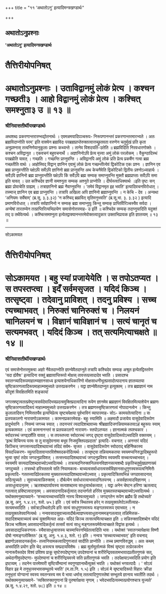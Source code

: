 +++
title = "११ ‘अथातोऽनु’ इत्यादिमन्त्रखण्डार्थः"

+++


## अथातोऽनुप्रश्नाः

**'अथातोऽनु' इत्यादिमन्त्रखण्डार्थः**

# **तैत्तिरीयोपनिषत्**

# **अथातोऽनुप्रश्नाः । उताविद्वानमुं लोकं प्रेत्य । कश्चन गच्छती३ । आहो विद्वानमुं लोकं प्रेत्य । कश्चित् समश्नुता३ उ ॥ १३ ॥**

### **श्रीनिवासतीर्थीयखण्डार्थः**

अथशब्दः प्रकरणान्तरारम्भद्योतनार्थः । एवमन्नमयादिपञ्चरूप- निरूपणानन्तरं प्रकरणान्तरमारभ्यते । अतः ब्रह्मविदाप्नोति परम्' इति वाक्येन ब्रह्मविदः परब्रह्मप्राप्तेरुक्तत्वात्तच्छ्रुतवता वरुणेन चतुर्मुखं प्रति कृता अनुप्रश्नास् तत्वनिर्णयानुकूलाः प्रश्नाः कथ्यन्ते । तानेव विशदयति-उतेति ॥ ब्रह्मविदिति निरवधारणोक्तेः । कश्चन अविद्वानुत । एकवचनं बहुवचनार्थे । अज्ञानिनोऽपि प्रेत्य मृत्त्वा अमुं लोकं परलोकम् । वैकुण्ठादिस्थं परब्रह्मेति यावत् । गच्छति । गच्छन्ति प्राप्नुवन्ति । अविद्वानपि अमुं लोकं प्रति प्रेत्य प्रकर्षेण गत्वा ब्रह्म गच्छतीति वार्थः । आहोस्विद् विद्वान् ज्ञानिन एवामुं लोकं प्रेत्य गच्छन्तीत्येवं द्विकोटिक एकः प्रश्नः । ज्ञानिन एव ब्रह्म प्राप्नुवन्तीति पक्षेऽपि सर्वेऽपि ज्ञानिनो ब्रह्म प्राप्नुवन्ति अथ केचनैवेति द्विकोटिको द्वितीयः प्रश्नोऽध्याहार्यः । सर्वेऽपि ज्ञानिनो ब्रह्म प्राप्नुवन्तीति पक्षेऽपि किं सर्वेऽपि ब्रह्म सम्यक् समाप्नुवन्ति मुक्तौ ब्रह्मप्राप्ताः सर्वेऽपि समा इति यावत् । उत कश्चिदेव ज्ञानी समश्नुता सम्यक् अश्नुते प्राप्नोति । दीर्घस्त्वाधिक्यार्थः ।इति पृष्टः सन् ब्रह्मा प्रोवाचेति ग्राह्यम् । तत्राज्ञानिनो ब्रह्म नैवाप्नुवन्ति । ‘तमेवं विद्वानमृत इह भवति’ इत्यादिवचनविरोधात् । तस्माज् ज्ञानिन एव ब्रह्म प्राप्नुवन्ति । तत्रापि अखिला अपि ज्ञानिनो ब्रह्माप्नुवन्ति । न केचि - देव । अन्यथा ‘अनियमः सर्वेषाम्' (ब्र.सू. ३.३.३२) 'न कश्चिद् ब्रह्मवित् सृतिमनुभवति' (ब्र.सू.भा. ३. ३.३२ ) इत्यादि प्रमाणविरोधात् । तत्रापि सर्वज्ञानिनो न सम्यक् ब्रह्म समाप्नुयुः किन्तु सम्यक् प्राप्तिर्विरिञ्चस्यैव सर्वदा । अन्येषां तारतम्येन तत्प्राप्तिरित्यभिप्रायेण समासेनोत्तरमाह- उ इर्ति ॥ कश्चिदेव सम्यक् तदाप्नुयादिति यदुक्तं तद् उ तथैवेत्यर्थः । कश्चित्समश्नुता इत्येतद्वाक्यानन्तरमेवोक्तत्वादुकार उक्ताभिप्रायक इति ज्ञातव्यम् ॥ १३ ॥

------------------------------------------------------------------------

सोऽकामयत

# **तैत्तिरीयोपनिषत्**

# **सोऽकामयत । बहु स्यां प्रजायेयेति । स तपोऽतप्यत । स तपस्तप्त्वा । इदँ सर्वमसृजत । यदिदं किञ्च । तत्सृष्ट्वा । तदेवानु प्राविशत् । तदनु प्रविश्य । सच्च त्यच्चाभवत् । निरुक्तं चानिरुक्तं च । निलयनं चानिलयनं च । विज्ञानं चाविज्ञानं च । सत्यं चानृतं च सत्यमभवत् । यदिदं किञ्च । तत् सत्यमित्याचक्षते ॥ १४ ॥**

### **श्रीनिवासतीर्थीयखण्डार्थः**

एवं समासेनोत्तरमुक्त्वा अज्ञो नैवेतदाप्नोति ज्ञान्येवैतदाप्नुते तत्रापि कश्चिदेव सम्यक् अश्रुत इत्येतद्विस्तरेण 'यदा ह्येवैषः' इत्यादिना वक्तुं ब्रह्मावाप्तिरूपो मोक्षस् तावत्तत्प्रसादादेव भवति । प्रसादश्च स्वातन्त्र्यादिरूपमाहात्म्यज्ञानसाध्य इत्याशयेनाधिकारिणो मोक्षसाधनीभूतप्रसादोत्पादनाय ज्ञातव्यतया सृष्टिकारणत्वादिरूपमाहात्म्यमुच्यते उत्तरप्रकरणेन । यद्वा ज्ञान्येवैतदाप्नुत इत्युक्तम् । तत्र ब्रह्मज्ञानं नाम कीदृशं विवक्षितमिति शङ्कायां

जगत्स्रष्टृत्वतत्प्रवेष्टृत्वसर्वदेवादिभयप्रदत्वमुक्तिप्रदत्वादिना रूपेण ज्ञानमेव ब्रह्मज्ञानं विवक्षितमित्याशेयेन ब्रह्मणः सृष्टिकारणत्वादिरूपं माहात्म्यमुच्यते उत्तरप्रकरणेन । तत्र ब्रह्मणस्सृष्टिकारणत्वं नोपादानत्वेन । किन्तु कुलालादिवन् निमित्ततयैव इत्यभिप्रेत्य सृष्ट्यपेक्षया पूर्वभाविनं व्यापारमाह- सोऽ- कामयतेत्यादिना ॥ सः प्रलयकालगो नारायणोऽकामयत । कामनाप्रकारमेवाह- बहुः स्यामिति ॥ अहमादौ प्रजायेय वासुदेवादिरूपेण प्रादुर्भवानि । नियम्यं जगच्च स्यात् । तदनन्तरं त्यदादिशब्दवाच्यः श्रीब्रह्मादिजगन्नियामकतयाऽहं बहुरूपः स्याम् इत्यकामयत । एवं कामनानन्तरं स प्रलयकालगो नारायण- स्तपोऽतप्यत । ज्ञानात्मकं तपश्चकार । स्वोदरस्थं जगद्ददर्शेति यावत् । स तपस्तप्त्वा स्वोदरस्थं जगद् दृष्ट्वा वासुदेवादिरूपोऽभवदिति वक्तव्यम् । ‘इत्थं विचिन्त्य परमः स तु वासुदेवनामा बभूव निजमुक्तिपदप्रदाता' इत्यादि- वचनात् । अनन्तरं यदिदं किञ्चिज् जगत्सत्त्यदादिशब्दवाच्यं तदिदं सर्वम- सृजत । वासुदेवादिरूपेण स्वोदराद् बहिर्निष्कास्य वियदधिकरण- व्युत्पादितावान्तरविशेषवदकरोदित्यर्थः । तत्सृष्ट्वा तन्नियामकतया स्वयमप्यनिरुद्धादिबहुरूपो भूत्वा सृष्टं तदेव जगदनुप्राविशत् । तत्सत्त्यदादिशब्दवाच्यं जगदनुप्रविश्य स्वयमपि सच्चत्यच्चाभवत् । स्वयमपि सत्त्यदादिशब्दवाच्योऽभवदित्यर्थः । तत्रत्यदनिरुक्तनिलयनविज्ञानसत्यशब्दैः प्रकृतिचतुर्मुखप्राणाख्यं जगदुच्यते । तत्रस्थो हरिस्ततत्वे सति नियामकत्व- बाच्यत्वसर्वाधारत्वसर्वविज्ञानसाधुगुणस्वरूपत्वनिमित्तैः प्रकृत्यादि- गततत्त्वादिप्रेरकतया मुख्यतस्त्यदादिशब्दवाच्योऽभवत् । प्रकृत्यादित्रितयभिन्नं जगदवसादनात् सदित्युच्यते । सुवाच्यत्वान्निरुक्तम् । दौर्बल्येन सर्वाधारत्वाभावादनिलयनम् । असर्वज्ञत्वादविज्ञानम् । असाधुत्वादनृतम् । ऋतशब्दपर्यायस्य सत्यशब्दस्य साधुत्वार्थकत्वात् । यद्वा अनेन चेष्टन हरिणा ऋतत्वाद् गतत्वात् प्रविष्टत्वादनृतम् । अवसादनादिकर्तृत्वात् तदन्तर्गतो हरिरेव मुख्यतस्तच्छब्दवाच्योऽभवदित्यर्थः । यथोक्तमनुब्याख्याने- ‘सच्चत्यच्चाभवदिति नास्य विश्वत्वमुच्यते । जगद्गतेन रूपेण ब्रह्मैव हि तथोच्यते' (ब्र.सू. अनु. १.४.२९, श्लो. ७५ ) इति । एवं सर्वत्र स्थितस्य हरेर् न तत्प्रयुक्तलेपोऽस्तीत्याह- सत्यमभवदिति । सर्वत्राऽस्थितोऽपि हरिः सत्यं साधुगुणस्वरूपः मङ्गलस्वरूप एवाभवत् । न तत्प्रयुक्तलेपवानित्यर्थः । नन्ववसादसुवाच्यत्वदौर्बल्याज्ञप्त्यसाधुतानाममङ्गलत्वात् तन्निमित्तक- सदादिशब्दवाच्यत्वं कथं युक्तमित्यत आह- यदिदं किञ्च तत्सत्यमित्याचक्षत इति ॥ सन्निरुक्तादिशब्देन यदिदं किञ्च भाषितम् अवसादनादिकर्तृत्वं तत्सर्वं सत्यं साधु मङ्गलरूपमेवेत्याचक्षते विद्वांस इत्यर्थः । अवसादाद्यधिकरणत्व- स्यैवासाधुत्वात्तस्य चास्माभिरनभिप्रेतत्वादिति भावः । यथोक्तं ‘स्वातन्त्र्यापेक्षया विष्णौ दोषो नामङ्गलोक्तितः' (ब्र.सू. अनु. १.४.३, श्लो. ९) इति । नन्वत्र ‘सच्चत्यच्चाभवत्' इति वचनाद् ब्रह्मणोऽवसादनकर्तृत्व- तत्त्वनियामकत्वादिगुणजातं सादीति प्राप्नोति । तच्च प्रमाणविरुद्धम् । अतः कथम् अभवदिति प्रयोग इति चेद् अस्त्यत्र सम्प्रदायविशेषः । ब्रह्म मूर्तामूर्तात्मकं विश्वं सृष्ट्वा तत्प्रेरकत्वेन नानारूपैस्तदेव विश्वं प्रविश्य प्राकू सृष्टेरुपदेष्टृणाम् उपदेश्यानां च शरीरेन्द्रियवतामभावादप्रतीतगुणकं सत्, अथेदानीमुपदेष्टणा- मुपदेश्यानां च शरीरेन्द्रियवत्त्वे सति प्रतीतगुणकं भवति । तदपेक्षयाऽभवदिति प्रयोग इति द्रष्टव्यम् । तदनेन पारमेश्वरी सृष्टिर्योम्यानां स्वगुणज्ञानार्थेत्युक्तं भवति । यथोक्तं भगवत्पादैः । ' सोऽयं विहार इह मे तनुभृत्स्वभावसम्भूतये भवति' (म.ता.नि. १.५) इति । सोऽयं मे सृष्ट्यादिरूपो विहारः क्रीडा तनुभृतां योग्यानां स्वस्य स्वतन्त्रस्य मम ये भावा धर्मास् ततत्वादिगुणास्तेषां सम्भूतये ज्ञानाय भवतीति तदर्थः । यथोक्तमनुव्याख्याने- 'व्यक्तिरुक्तगुणानां हि पुरुषापेक्षया नृणाम् । भवेदभवदित्यस्मात्प्रयोगश्चात्र युज्यते' (ब्र.सू. १.४.२९, श्लो. ७८) इति ॥ १४ ॥

